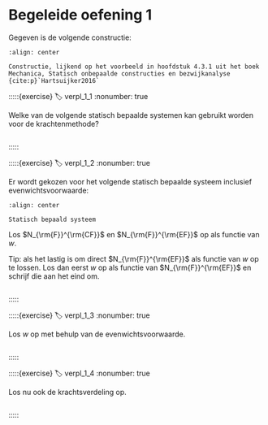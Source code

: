 # Begeleide oefening 1

Gegeven is de volgende constructie:

```{figure} ./lesoefening_data/structure.svg
:align: center

Constructie, lijkend op het voorbeeld in hoofdstuk 4.3.1 uit het boek Mechanica, Statisch onbepaalde constructies en bezwijkanalyse {cite:p}`Hartsuijker2016`
```

:::::{exercise}
:label: verpl_1_1
:nonumber: true

Welke van de volgende statisch bepaalde systemen kan gebruikt worden voor de krachtenmethode?

```{h5p} https://tudelft.h5p.com/content/1292672294506274407/embed
```

:::::

:::::{exercise}
:label: verpl_1_2
:nonumber: true

Er wordt gekozen voor het volgende statisch bepaalde systeem inclusief evenwichtsvoorwaarde:

```{figure} ./lesoefening_data/stat_deter.svg
:align: center

Statisch bepaald systeem
```

Los $N_{\rm{F}}^{\rm{CF}}$ en $N_{\rm{F}}^{\rm{EF}}$ op als functie van $w$.

Tip: als het lastig is om direct $N_{\rm{F}}^{\rm{EF}}$ als functie van $w$ op te lossen. Los dan eerst $w$ op als functie van $N_{\rm{F}}^{\rm{EF}}$ en schrijf die aan het eind om.

```{h5p} https://tudelft.h5p.com/content/1292672288753185597/embed
```

:::::

:::::{exercise}
:label: verpl_1_3
:nonumber: true

Los $w$ op met behulp van de evenwichtsvoorwaarde.

```{h5p} https://tudelft.h5p.com/content/1292672300743185617/embed
```

:::::

:::::{exercise}
:label: verpl_1_4
:nonumber: true

Los nu ook de krachtsverdeling op.

```{h5p} https://tudelft.h5p.com/content/1292672302845199397/embed
```

:::::